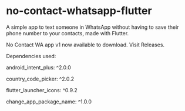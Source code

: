 # no-contact-whatsapp-flutter

A simple app to text someone in WhatsApp without having to save their phone number to your contacts, made with Flutter.

No Contact WA app v1 now available to download. Visit Releases.

Dependencies used:

android_intent_plus: ^2.0.0

country_code_picker: ^2.0.2

flutter_launcher_icons: ^0.9.2

change_app_package_name: ^1.0.0


